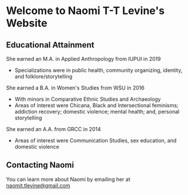 # Welcome to Naomi T-T Levine's Website

## Educational Attainment

She earned an M.A. in Applied Anthropology from IUPUI in 2019
- Specializations were in public health, community organizing, identity, and folklore/storytelling 

She earned a B.A. in Women's Studies from WSU in 2016
- With minors in Comparative Ethnic Studies and Archaeology
- Areas of interest were Chicana, Black and Intersectional feminisms; addiction recovery; domestic violence; mental health; and, personal storytelling

She earned an A.A. from GRCC in 2014
- Areas of interest were Communication Studies, sex education, and domestic violence

## Contacting Naomi
You can learn more about Naomi by emailing her at naomit.tlevine@gmail.com
